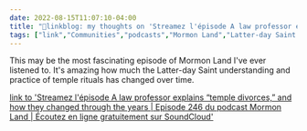 ```yaml
---
date: 2022-08-15T11:07:10-04:00
title: "🔗linkblog: my thoughts on 'Streamez l'épisode A law professor explains “temple divorces,” and how they changed through the years | Episode 246 du podcast Mormon Land | Écoutez en ligne gratuitement sur SoundCloud'"
tags: ["link","Communities","podcasts","Mormon Land","Latter-day Saint temples"]
---
```

This may be the most fascinating episode of Mormon Land I've ever listened to. It's amazing how much the Latter-day Saint understanding and practice of temple rituals has changed over time.
 

[link to 'Streamez l'épisode A law professor explains “temple divorces,” and how they changed through the years | Episode 246 du podcast Mormon Land | Écoutez en ligne gratuitement sur SoundCloud'](https://m.soundcloud.com/mormonland/a-law-professor-temple-divorces-and-how-they-have-changed-through-the-years-episode-246)
